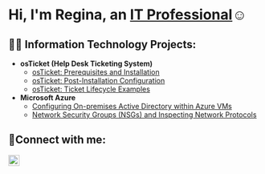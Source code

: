 <h1>Hi, I'm Regina, an <a href="https://www.linkedin.com/in/regina-floria/">IT Professional</a>☺</h1>

<h2>👨‍💻 Information Technology Projects:</h2>

- <b>osTicket (Help Desk Ticketing System)</b>
  - [osTicket: Prerequisites and Installation](https://github.com/reginafloria/osticket-prerequisites)
  - [osTicket: Post-Installation Configuration](https://github.com/reginafloria/post-install-configure)
  - [osTicket: Ticket Lifecycle Examples](https://github.com/reginafloria/ticket-lifecycle-examples) 
- <b>Microsoft Azure</b>
  - [Configuring On-premises Active Directory within Azure VMs](https://github.com/reginafloria/configure-active-directory)
  - [Network Security Groups (NSGs) and Inspecting Network Protocols](https://github.com/reginafloria/networking-and-inspecting-traffic-between-two-azure-machines)

<h2>🤳Connect with me:</h2>

[<img align="left" alt="Regina | LinkedIn" width="22px" src="https://cdn.jsdelivr.net/npm/simple-icons@v3/icons/linkedin.svg" />][linkedin]

[linkedin]: https://linkedin.com/in/regina-floria
